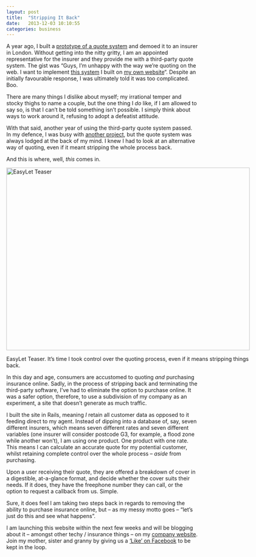 ```yaml
---
layout: post
title:  "Stripping It Back"
date:   2013-12-03 10:10:55
categories: business
---
```

<p>A year ago, I built a <a href="http://landlord-insurance.herokuapp.com/" title="Quote System Prototype">prototype of a quote system</a> and demoed it to an insurer in London. Without getting into the nitty gritty, I am an appointed representative for the insurer and they provide me with a third-party quote system. The gist was &#8220;Guys, I&#8217;m unhappy with the way we&#8217;re quoting on the web. I want to implement <a href="http://landlord-insurance.herokuapp.com/" title="Quote System Protoype">this system</a> I built on <a href="http://brokersdirect.co.uk" title="Brokers Direct">my own website</a>&#8220;. Despite an initially favourable response, I was ultimately told it was too complicated. Boo.</p>
<!--more-->
<p>There are many things I dislike about myself; my irrational temper and stocky thighs to name a couple, but the one thing I <em>do</em> like, if I am allowed to say so, is that I can&#8217;t be told something isn&#8217;t possible. I simply think about ways to work around it, refusing to adopt a defeatist attitude.</p>
<p>With that said, another year of using the third-party quote system passed. In my defence, I was busy with <a href="http://lodgerapp.co.uk" title="Lodger">another project</a>, but the quote system was always lodged at the back of my mind. I knew I had to look at an alternative way of quoting, even if it meant stripping the whole process back.</p>
<p>And this is where, well, <em>this</em> comes in.</p>
<div id="attachment_277" style="width: 650px" class="wp-caption aligncenter"><a href="http://iamashley.co.uk/blog/wp-content/uploads/2013/12/easylet.app-640x480.png" rel="fancybox[276]"><img src="http://iamashley.co.uk/blog/wp-content/uploads/2013/12/easylet.app-640x480.png" alt="EasyLet Teaser" width="640" height="480" class="size-full wp-image-277" /></a><p class="wp-caption-text">EasyLet Teaser. It&#8217;s time I took control over the quoting process, even if it means stripping things back.</p></div>
<p>In this day and age, consumers are accustomed to quoting <em>and</em> purchasing insurance online. Sadly, in the process of stripping back and terminating the third-party software, I&#8217;ve had to eliminate the option to purchase online. It was a safer option, therefore, to use a subdivision of my company as an experiment, a site that doesn&#8217;t generate as much traffic.</p>
<p>I built the site in Rails, meaning <em>I</em> retain all customer data as opposed to it feeding direct to my agent. Instead of dipping into a database of, say, seven different insurers, which means seven different rates and seven different variables (one insurer will consider postcode G3, for example, a flood zone while another won&#8217;t), I am using one product. One product with one rate. This means I can calculate an accurate quote for my potential customer, whilst retaining complete control over the whole process – <em>aside</em> from purchasing.</p>
<p>Upon a user receiving their quote, they are offered a breakdown of cover in a digestible, at-a-glance format, and decide whether the cover suits their needs. If it does, they have the freephone number they can call, or the option to request a callback from us. Simple.</p>
<p>Sure, it does feel I am taking two steps back in regards to removing the ability to purchase insurance online, but – as my messy motto goes – &#8220;let&#8217;s just do this and see what happens&#8221;.</p>
<p>I am launching this website within the next few weeks and will be blogging about it – amongst other techy /  insurance things – on my <a href="http://brokersdirect.co.uk/blog" title="Brokers Direct Blog">company website</a>. Join my mother, sister and granny by giving us a <a href="https://www.facebook.com/pages/Brokers-Direct/292253017545284?ref=hl" title="Brokers Direct on Facebook">&#8216;Like&#8217; on Facebook</a> to be kept in the loop.</p>